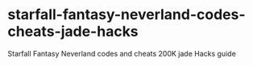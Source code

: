 # starfall-fantasy-neverland-codes-cheats-jade-hacks
Starfall Fantasy Neverland codes and cheats 200K jade Hacks guide
